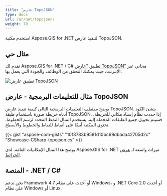 ```yaml
---
title: "عارض TopoJSON"
type: docs
url: /ar/net/topojson/
weight: 70
---
```


استخدم مكتبة Aspose.GIS for .NET لتنفيذ عارض TopoJSON.

## **مثال حي**

تقدم لك Aspose.GIS for .NET / C# تطبيق ["عارض TopoJSON"](https://products.aspose.app/gis/viewer/topojson) مجاني عبر الإنترنت، حيث يمكنك التحقق من الوظائف والجودة التي يعمل بها.

![تطبيق عارض TopoJSON](viewer.png)

## **مثال للتعليمات البرمجية - عارض TopoJSON**

يوضح مقتطف التعليمات البرمجية التالي كيفية تنفيذ عارض TopoJSON. ينشئ الكود أدناه خريطة صورة باستخدام طبقة TopoJSON. إذا حددت نظام إسناد مكاني للخريطة، فسيتم تحويل جميع الطبقات المحملة إليه.
يستخدم المثال النمط المحدد لرسم الخطوط. تحتوي المكتبة أيضًا على أنماط للنقاط والخطوط والأسطح.

{{< gist "aspose-com-gists" "10f3783b9581d10bc69dbada42705d2c" "Showcase-CSharp-topojson.cs" >}}

يوضح هذا المثال الإمكانيات العامة. لدى Aspose.GIS for .NET ميزات واسعة لـ [عرض الخرائط](https://docs.aspose.com/gis/net/map-rendering/).

## **المنصة - ‎.NET / C#‎**

نحن ندعم Framework 4.7 أو أحدث على نظام Windows، و .NET Core 2.0 أو أحدث على نظام Windows أو Linux.
